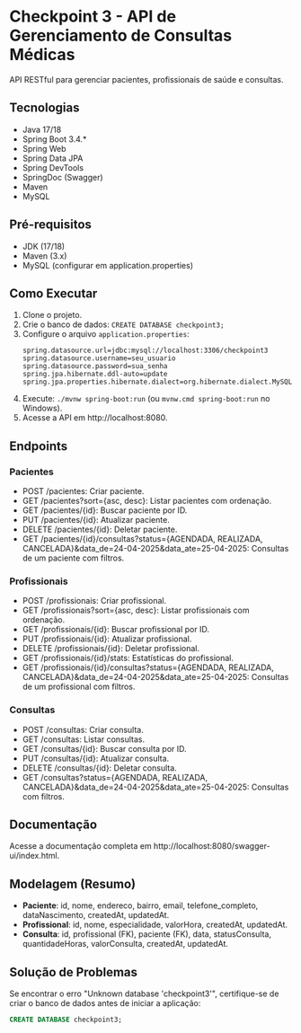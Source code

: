 # Checkpoint 3 - API de Gerenciamento de Consultas Médicas

API RESTful para gerenciar pacientes, profissionais de saúde e consultas.

## Tecnologias
- Java 17/18
- Spring Boot 3.4.*
- Spring Web
- Spring Data JPA
- Spring DevTools
- SpringDoc (Swagger)
- Maven
- MySQL

## Pré-requisitos
- JDK (17/18)
- Maven (3.x)
- MySQL (configurar em application.properties)

## Como Executar
1. Clone o projeto.
2. Crie o banco de dados: `CREATE DATABASE checkpoint3;`
3. Configure o arquivo `application.properties`:
   ```properties
   spring.datasource.url=jdbc:mysql://localhost:3306/checkpoint3
   spring.datasource.username=seu_usuario
   spring.datasource.password=sua_senha
   spring.jpa.hibernate.ddl-auto=update
   spring.jpa.properties.hibernate.dialect=org.hibernate.dialect.MySQLDialect
   ```
4. Execute: `./mvnw spring-boot:run` (ou `mvnw.cmd spring-boot:run` no Windows).
5. Acesse a API em http://localhost:8080.

## Endpoints

### Pacientes
- POST /pacientes: Criar paciente.
- GET /pacientes?sort={asc, desc}: Listar pacientes com ordenação.
- GET /pacientes/{id}: Buscar paciente por ID.
- PUT /pacientes/{id}: Atualizar paciente.
- DELETE /pacientes/{id}: Deletar paciente.
- GET /pacientes/{id}/consultas?status={AGENDADA, REALIZADA, CANCELADA}&data_de=24-04-2025&data_ate=25-04-2025: Consultas de um paciente com filtros.

### Profissionais
- POST /profissionais: Criar profissional.
- GET /profissionais?sort={asc, desc}: Listar profissionais com ordenação.
- GET /profissionais/{id}: Buscar profissional por ID.
- PUT /profissionais/{id}: Atualizar profissional.
- DELETE /profissionais/{id}: Deletar profissional.
- GET /profissionais/{id}/stats: Estatísticas do profissional.
- GET /profissionais/{id}/consultas?status={AGENDADA, REALIZADA, CANCELADA}&data_de=24-04-2025&data_ate=25-04-2025: Consultas de um profissional com filtros.

### Consultas
- POST /consultas: Criar consulta.
- GET /consultas: Listar consultas.
- GET /consultas/{id}: Buscar consulta por ID.
- PUT /consultas/{id}: Atualizar consulta.
- DELETE /consultas/{id}: Deletar consulta.
- GET /consultas?status={AGENDADA, REALIZADA, CANCELADA}&data_de=24-04-2025&data_ate=25-04-2025: Consultas com filtros.

## Documentação
Acesse a documentação completa em http://localhost:8080/swagger-ui/index.html.

## Modelagem (Resumo)
- **Paciente**: id, nome, endereco, bairro, email, telefone_completo, dataNascimento, createdAt, updatedAt.
- **Profissional**: id, nome, especialidade, valorHora, createdAt, updatedAt.
- **Consulta**: id, profissional (FK), paciente (FK), data, statusConsulta, quantidadeHoras, valorConsulta, createdAt, updatedAt.

## Solução de Problemas
Se encontrar o erro "Unknown database 'checkpoint3'", certifique-se de criar o banco de dados antes de iniciar a aplicação:
```sql
CREATE DATABASE checkpoint3;
```

